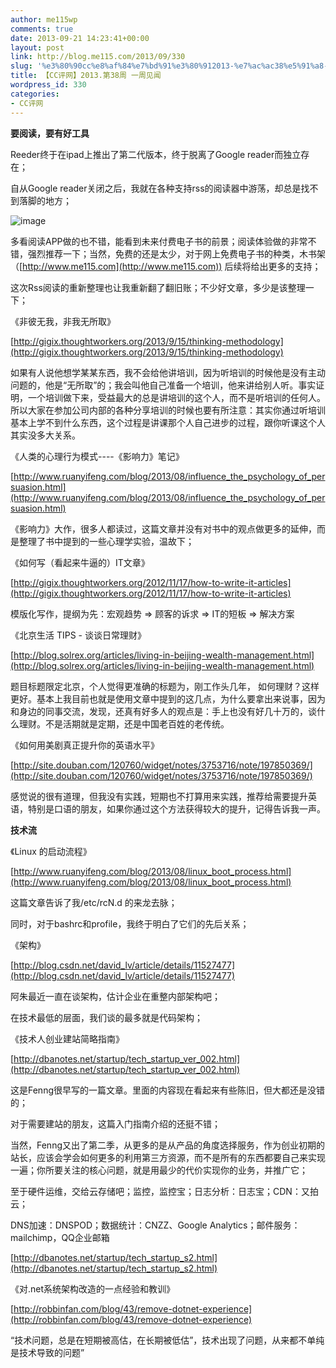 ```yaml
---
author: me115wp
comments: true
date: 2013-09-21 14:23:41+00:00
layout: post
link: http://blog.me115.com/2013/09/330
slug: '%e3%80%90cc%e8%af%84%e7%bd%91%e3%80%912013-%e7%ac%ac38%e5%91%a8-%e4%b8%80%e5%91%a8%e8%a7%81%e9%97%bb'
title: 【CC评网】2013.第38周 一周见闻
wordpress_id: 330
categories:
- CC评网
---
```


**要阅读，要有好工具**

Reeder终于在ipad上推出了第二代版本，终于脱离了Google reader而独立存在；

自从Google reader关闭之后，我就在各种支持rss的阅读器中游荡，却总是找不到落脚的地方；

![image](http://blog.me115.com/wp-content/uploads/2013/09/image.png)  

多看阅读APP做的也不错，能看到未来付费电子书的前景；阅读体验做的非常不错，强烈推荐一下；当然，免费的还是太少，对于网上免费电子书的种类，木书架（[http://www.me115.com](http://www.me115.com)) 后续将给出更多的支持；

这次Rss阅读的重新整理也让我重新翻了翻旧账；不少好文章，多少是该整理一下；

《非彼无我，非我无所取》

[http://gigix.thoughtworkers.org/2013/9/15/thinking-methodology](http://gigix.thoughtworkers.org/2013/9/15/thinking-methodology)

如果有人说他想学某某东西，我不会给他讲培训，因为听培训的时候他是没有主动问题的，他是“无所取”的；我会叫他自己准备一个培训，他来讲给别人听。事实证明，一个培训做下来，受益最大的总是讲培训的这个人，而不是听培训的任何人。所以大家在参加公司内部的各种分享培训的时候也要有所注意：其实你通过听培训基本上学不到什么东西，这个过程是讲课那个人自己进步的过程，跟你听课这个人其实没多大关系。

《人类的心理行为模式----《影响力》笔记》

[http://www.ruanyifeng.com/blog/2013/08/influence_the_psychology_of_persuasion.html](http://www.ruanyifeng.com/blog/2013/08/influence_the_psychology_of_persuasion.html)

《影响力》大作，很多人都读过，这篇文章并没有对书中的观点做更多的延伸，而是整理了书中提到的一些心理学实验，温故下；

《如何写（看起来牛逼的）IT文章》

[http://gigix.thoughtworkers.org/2012/11/17/how-to-write-it-articles](http://gigix.thoughtworkers.org/2012/11/17/how-to-write-it-articles)

模版化写作，提纲为先：宏观趋势 => 顾客的诉求 => IT的短板 => 解决方案

《北京生活 TIPS - 谈谈日常理财》

[http://blog.solrex.org/articles/living-in-beijing-wealth-management.html](http://blog.solrex.org/articles/living-in-beijing-wealth-management.html)

题目标题限定北京，个人觉得更准确的标题为，刚工作头几年， 如何理财？这样更好。基本上我目前也就是使用文章中提到的这几点，为什么要拿出来说事，因为和身边的同事交流，发现，还真有好多人的观点是：手上也没有好几十万的，谈什么理财。不是活期就是定期，还是中国老百姓的老传统。

《如何用美剧真正提升你的英语水平》

[http://site.douban.com/120760/widget/notes/3753716/note/197850369/](http://site.douban.com/120760/widget/notes/3753716/note/197850369/)

感觉说的很有道理，但我没有实践，短期也不打算用来实践，推荐给需要提升英语，特别是口语的朋友，如果你通过这个方法获得较大的提升，记得告诉我一声。

**技术流**

《Linux 的启动流程》

[http://www.ruanyifeng.com/blog/2013/08/linux_boot_process.html](http://www.ruanyifeng.com/blog/2013/08/linux_boot_process.html)

这篇文章告诉了我/etc/rcN.d 的来龙去脉；

同时，对于bashrc和profile，我终于明白了它们的先后关系；

《架构》

[http://blog.csdn.net/david_lv/article/details/11527477](http://blog.csdn.net/david_lv/article/details/11527477)

阿朱最近一直在谈架构，估计企业在重整内部架构吧；

在技术最低的层面，我们谈的最多就是代码架构；

《技术人创业建站简略指南》

[http://dbanotes.net/startup/tech_startup_ver_002.html](http://dbanotes.net/startup/tech_startup_ver_002.html)

这是Fenng很早写的一篇文章。里面的内容现在看起来有些陈旧，但大都还是没错的；

对于需要建站的朋友，这篇入门指南介绍的还挺不错；

当然，Fenng又出了第二季，从更多的是从产品的角度选择服务，作为创业初期的站长，应该会学会如何更多的利用第三方资源，而不是所有的东西都要自己来实现一遍；你所要关注的核心问题，就是用最少的代价实现你的业务，并推广它；

至于硬件运维，交给云存储吧；监控，监控宝；日志分析：日志宝；CDN：又拍云；

DNS加速：DNSPOD；数据统计：CNZZ、Google Analytics；邮件服务：mailchimp，QQ企业邮箱

[http://dbanotes.net/startup/tech_startup_s2.html](http://dbanotes.net/startup/tech_startup_s2.html)

《对.net系统架构改造的一点经验和教训》

[http://robbinfan.com/blog/43/remove-dotnet-experience](http://robbinfan.com/blog/43/remove-dotnet-experience)

“技术问题，总是在短期被高估，在长期被低估”，技术出现了问题，从来都不单纯是技术导致的问题”
